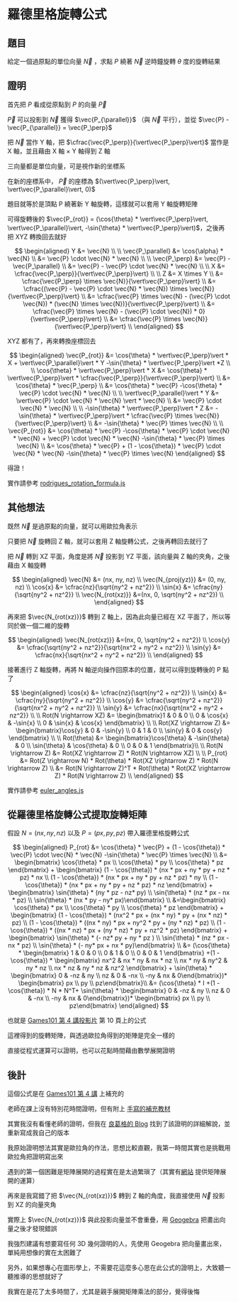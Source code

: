 # 羅德里格旋轉公式

## 題目

給定一個過原點的單位向量 $\vec{N}$ ，求點 $P$ 繞著 $\vec{N}$ 逆時鐘旋轉 $\theta$ 度的旋轉結果

## 證明

首先把 $P$ 看成從原點到 $P$ 的向量 $\vec{P}$

$\vec{P}$ 可以投影到 $\vec{N}$ 獲得 $\vec{P_{\parallel}}$ （與 $\vec{N}$ 平行），並從 $\vec{P} - \vec{P_{\parallel}} = \vec{P_\perp}$

把 $\vec{N}$ 當作 Y 軸，把 $\cfrac{\vec{P_\perp}}{\vert\vec{P_\perp}\vert}$ 當作是 X 軸，並且藉由 X 軸 $\times$ Y 軸得到 Z 軸

三向量都是單位向量，可是視作新的坐標系

在新的座標系中， $\vec{P}$ 的座標為 $(\vert\vec{P_\perp}\vert, \vert\vec{P_\parallel}\vert, 0)$

題目就等於是頂點 P 繞著新 Y 軸旋轉，這樣就可以套用 Y 軸旋轉矩陣

可得旋轉後的 $\vec{P_{rot}} = (\cos{\theta} * \vert\vec{P_\perp}\vert, \vert\vec{P_\parallel}\vert, -\sin{\theta} * \vert\vec{P_\perp}\vert)$，之後再把 XYZ 轉換回去就好

$$
\begin{aligned}
Y &= \vec{N} \\
\\
\vec{P_\parallel} &= \cos{\alpha} * \vec{N} \\
  &= \vec{P} \cdot \vec{N} * \vec{N} \\
\\
\vec{P_\perp} &= \vec{P} - \vec{P_\parallel} \\
  &= \vec{P} - \vec{P} \cdot \vec{N} * \vec{N} \\
\\
X &= \cfrac{\vec{P_\perp}}{\vert\vec{P_\perp}\vert} \\
\\
Z &= X \times Y \\
  &= \cfrac{\vec{P_\perp} \times \vec{N}}{\vert\vec{P_\perp}\vert} \\
  &= \cfrac{(\vec{P} - \vec{P} \cdot \vec{N} * \vec{N}) \times \vec{N}}{\vert\vec{P_\perp}\vert} \\
  &= \cfrac{\vec{P} \times \vec{N} - (\vec{P} \cdot \vec{N}) * (\vec{N} \times \vec{N})}{\vert\vec{P_\perp}\vert} \\
  &= \cfrac{\vec{P} \times \vec{N} - (\vec{P} \cdot \vec{N}) * 0}{\vert\vec{P_\perp}\vert} \\
  &= \cfrac{\vec{P} \times \vec{N}}{\vert\vec{P_\perp}\vert} \\
\end{aligned}
$$

XYZ 都有了，再來轉換座標回去

$$
\begin{aligned}
\vec{P_{rot}} &= \cos{\theta} * \vert\vec{P_\perp}\vert * X + \vert\vec{P_\parallel}\vert * Y -\sin{\theta} * \vert\vec{P_\perp}\vert *Z \\
\\
\cos{\theta} * \vert\vec{P_\perp}\vert * X &= \cos{\theta} * \vert\vec{P_\perp}\vert * \cfrac{\vec{P_\perp}}{\vert\vec{P_\perp}\vert} \\
  &= \cos{\theta} * \vec{P_\perp} \\
  &= \cos{\theta} * \vec{P} -\cos{\theta} * \vec{P} \cdot \vec{N} * \vec{N} \\
\\
\vert\vec{P_\parallel}\vert * Y &=  \vert\vec{P} \cdot \vec{N} * \vec{N} \vert * \vec{N} \\
  &= \vec{P} \cdot \vec{N} * \vec{N} \\
\\
-\sin{\theta} * \vert\vec{P_\perp}\vert * Z &= -\sin{\theta} * \vert\vec{P_\perp}\vert * \cfrac{\vec{P} \times \vec{N}}{\vert\vec{P_\perp}\vert} \\
  &= -\sin{\theta} * \vec{P} \times \vec{N} \\
\\
\vec{P_{rot}} &= \cos{\theta} * \vec{P} -\cos{\theta} * \vec{P} \cdot \vec{N} * \vec{N} +  \vec{P} \cdot \vec{N} * \vec{N} -\sin{\theta} * \vec{P} \times \vec{N} \\
  &=  \cos{\theta} * \vec{P} + (1 - \cos{\theta}) * \vec{P} \cdot \vec{N} * \vec{N} -\sin{\theta} * \vec{P} \times \vec{N}
\end{aligned}
$$

得證！

實作請參考 [rodrigues_rotation_formula.js](./rodrigues_rotation_formula.js)

## 其他想法

既然 $\vec{N}$ 是過原點的向量，就可以用歐拉角表示

只要把 $\vec{N}$ 旋轉回 Z 軸，就可以套用 Z 軸旋轉公式，之後再轉回去就行了

把 $\vec{N}$ 轉到 XZ 平面，角度是將 $\vec{N}$ 投影到 YZ 平面，該向量與 Z 軸的夾角，之後藉由 X 軸旋轉

$$
\begin{aligned}
\vec{N} &= (nx, ny, nz) \\
\vec{N_{proj(yz)}} &= (0, ny, nz) \\
\cos{x} &= \cfrac{nz}{\sqrt{ny^2 + nz^2}} \\
\sin{x} &= \cfrac{ny}{\sqrt{ny^2 + nz^2}} \\
\vec{N_{rot(xz)}} &=(nx, 0, \sqrt{ny^2 + nz^2}) \\
\end{aligned}
$$

再來把 $\vec{N_{rot(xz)}}$ 轉到 Z 軸上，因為此向量已經在 XZ 平面了，所以等同於做一個二維的旋轉

$$
\begin{aligned}
\vec{N_{rot(xz)}} &=(nx, 0, \sqrt{ny^2 + nz^2}) \\
\cos{y} &= \cfrac{\sqrt{ny^2 + nz^2}}{\sqrt{nx^2 + ny^2 + nz^2}} \\
\sin{y} &= \cfrac{nx}{\sqrt{nx^2 + ny^2 + nz^2}} \\
\end{aligned}
$$

接著進行 Z 軸旋轉，再將 N 軸逆向操作回原本的位置，就可以得到旋轉後的 P 點了

$$
\begin{aligned}
\cos{x} &= \cfrac{nz}{\sqrt{ny^2 + nz^2}} \\
\sin{x} &= \cfrac{ny}{\sqrt{ny^2 + nz^2}} \\
\cos{y} &= \cfrac{\sqrt{ny^2 + nz^2}}{\sqrt{nx^2 + ny^2 + nz^2}} \\
\sin{y} &= \cfrac{nx}{\sqrt{nx^2 + ny^2 + nz^2}} \\
\\
Rot(N \rightarrow XZ) &= \begin{bmatrix}1 & 0 & 0 \\
  0 & \cos{x} & -\sin{x} \\
  0 & \sin{x} & \cos{x} \end{bmatrix} \\
\\
Rot(XZ \rightarrow Z) &= \begin{bmatrix}\cos{y} & 0 & -\sin{y} \\
  0 & 1 & 0 \\
  \sin{y} & 0 & cos{y} \end{bmatrix} \\
\\
Rot(\theta) &= \begin{bmatrix}\cos{\theta} & -\sin{\theta} & 0 \\
  \sin{\theta} & \cos{\theta}  & 0 \\
  0 & 0 & 1 \end{bmatrix}\\
\\
Rot(N \rightarrow  Z) &= Rot(XZ \rightarrow Z) * Rot(N \rightarrow XZ) \\
\\
P_{rot} &= Rot(Z \rightarrow  N) *  Rot(\theta) * Rot(XZ \rightarrow Z) * Rot(N \rightarrow Z) \\
  &= Rot(N \rightarrow  Z)^T *  Rot(\theta) * Rot(XZ \rightarrow Z) * Rot(N \rightarrow Z) \\
\end{aligned}
$$

實作請參考 [euler_angles.js](./euler_angles.js)

## 從羅德里格旋轉公式提取旋轉矩陣

假設 $N = (nx, ny, nz)$ 以及 $P = (px, py, pz)$ 帶入羅德里格旋轉公式

$$
\begin{aligned}
P_{rot} &=  \cos{\theta} * \vec{P} + (1 - \cos{\theta}) * \vec{P} \cdot \vec{N} * \vec{N} -\sin{\theta} * \vec{P} \times \vec{N} \\
  &= \begin{bmatrix} \cos{\theta} * px \\
  \cos{\theta} * py \\
  \cos{\theta} * pz \end{bmatrix} + \begin{bmatrix} (1 - \cos{\theta}) * (nx * px + ny * py + nz * pz) * nx \\
  (1 - \cos{\theta}) * (nx * px + ny * py + nz * pz) * ny \\
  (1 - \cos{\theta}) * (nx * px + ny * py + nz * pz) * nz \end{bmatrix} + \begin{bmatrix} \sin{\theta} * (ny * pz - nz* py) \\
  \sin{\theta} * (nz * px - nx * pz) \\
  \sin{\theta} * (nx * py - ny* px)\end{bmatrix} \\
  &=\begin{bmatrix} \cos{\theta} * px \\
  \cos{\theta} * py \\
  \cos{\theta} * pz \end{bmatrix} + \begin{bmatrix} (1 - \cos{\theta}) * (nx^2 * px + (nx * ny) * py + (nx * nz) * pz) \\
  (1 - \cos{\theta}) * ((nx * ny) * px + ny^2 * py + (ny * nz) * pz) \\
  (1 - \cos{\theta}) * ((nx * nz) * px + (ny * nz) * py + nz^2 * pz) \end{bmatrix} + \begin{bmatrix} \sin{\theta} * (- nz* py + ny * pz ) \\
  \sin{\theta} * (nz * px - nx * pz) \\
  \sin{\theta} * (- ny* px + nx * py)\end{bmatrix} \\
  &= (\cos{\theta} * \begin{bmatrix} 1 & 0 & 0 \\
  0 & 1 & 0 \\
  0 & 0 & 1 \end{bmatrix} +(1 - \cos{\theta}) * \begin{bmatrix} nx^2 & nx * ny & nx * nz \\
  nx * ny  & ny^2 & ny * nz \\
  nx * nz & ny * nz & nz^2 \end{bmatrix} + \sin{\theta} * \begin{bmatrix} 0 & -nz & ny \\
  nz & 0 & -nx \\
  -ny & nx & 0\end{bmatrix})* \begin{bmatrix} px \\
  py \\
  pz\end{bmatrix}\\
  &= (\cos{\theta} * I +(1 - \cos{\theta}) * N * N^T+ \sin{\theta} * \begin{bmatrix} 0 & -nz & ny \\
  nz & 0 & -nx \\
  -ny & nx & 0\end{bmatrix})* \begin{bmatrix} px \\
  py \\
  pz\end{bmatrix}
\end{aligned}
$$

也就是 [Games101 第 4 講投影片](https://sites.cs.ucsb.edu/~lingqi/teaching/resources/GAMES101_Lecture_04.pdf) 第 10 頁上的公式

這裡得到的旋轉矩陣，與透過歐拉角得到的矩陣是完全一樣的

直接從程式運算可以證明，也可以花點時間藉由數學展開證明

## 後計

這個公式是在 [Games101 第 4 講](https://www.bilibili.com/video/BV1X7411F744?p=4&vd_source=a16a592878ecb424b56a5a4112d932a5) 上補充的

老師在課上沒有特別花時間證明，但有附上 [手寫的補充教材](https://sites.cs.ucsb.edu/~lingqi/teaching/resources/GAMES101_Lecture_04_supp.pdf)

其實我沒有看懂老師的證明，但我在 [良葛格的 Blog](https://openhome.cc/Gossip/WebGL/Rodrigues.html) 找到了該證明的詳細解說，並重新寫成我自己的版本

我原始證明想法其實是歐拉角的作法，思想比較直觀，我第一時間其實也是挑戰用歐拉角把證明寫出來

遇到的第一個困難是矩陣展開的過程實在是太過繁瑣了（其實有[網站](https://matrixcalc.org/zh-TW/) 提供矩陣展開的運算）

再來是我寫錯了把 $\vec{N_{rot(xz)}}$ 轉到 Z 軸的角度，我直接使用 $\vec{N}$ 投影到 XZ 的向量夾角

實際上 $\vec{N_{rot(xz)}}$ 與此投影向量並不會重疊，用 [Geogebra](https://www.geogebra.org/calculator) 把畫出向量之後才發現錯誤

我強烈建議有想要寫任何 3D 幾何證明的人，先使用 Geogebra 把向量畫出來，單純用想像的實在太困難了

另外，如果想專心在圖形學上，不需要花這麼多心思在此公式的證明上，大致聽一聽推導的思想就好了

我實在是花了太多時間了，尤其是親手展開矩陣乘法的部分，覺得後悔

<!--

## 比較歐拉角與羅德里格旋轉公式

在歐拉角的版本是直接用 N 推導出旋轉矩陣

雖然都是取角度，所以 N 的長度不重要

但為了簡化運算，還是必須先把 N 正規化

$$
\begin{aligned}
\vec{N} &= (nx, ny, nz) \\
a &= \cfrac{nz}{\sqrt{ny^2 + nz^2}} \\
b &= \cfrac{ny}{\sqrt{ny^2 + nz^2}} \\
c &= \cfrac{\sqrt{ny^2 + nz^2}}{\sqrt{nx^2 + ny^2 + nz^2}} = \sqrt{ny^2 + nz^2} \\
d &= \cfrac{nx}{\sqrt{nx^2 + ny^2 + nz^2}} = nx \\
e &= \cos{\theta} \\
f &= \sin{\theta} \\
\\
result &= \begin{bmatrix}
d^2+c^2e & bcd-acf-bcde & acd+bcf-acde \\
bcd+acf-bcde & b^2c^2+a^2e+b^2d^2e & abc^2-a^2df-b^2df-abe+abd^2e \\
acd-bcf-acde & abc^2+a^2df+b^2df-abe+abd^2e & a^2c^2+b^2e+a^2d^2e
\end{bmatrix}
\end{aligned}
$$
-->
